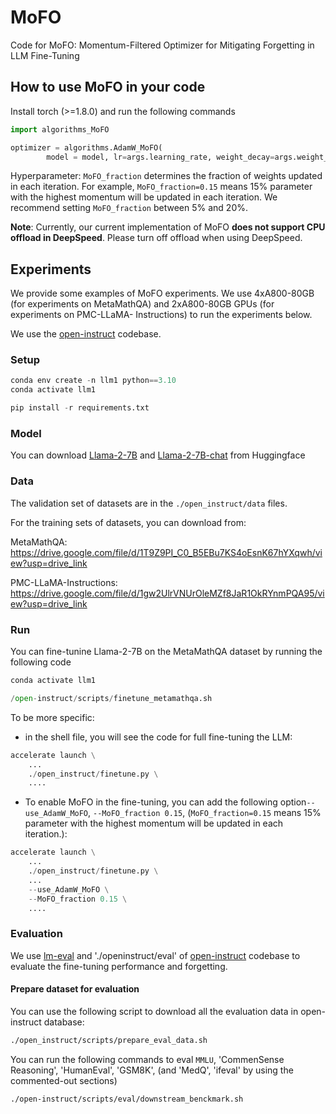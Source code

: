 # MoFO
Code for MoFO: Momentum-Filtered Optimizer for Mitigating Forgetting in LLM Fine-Tuning

## How to use MoFO in your code

Install torch (>=1.8.0) and run the following commands
```python
import algorithms_MoFO

optimizer = algorithms.AdamW_MoFO(
        model = model, lr=args.learning_rate, weight_decay=args.weight_decay,fraction=args.MoFO_fraction)
```

Hyperparameter: `MoFO_fraction` determines the fraction of weights updated in each iteration. For example, `MoFO_fraction=0.15` means 15% parameter with the highest momentum will be updated in each iteration. We recommend setting `MoFO_fraction` between 5% and 20%.

**Note**: Currently, our current implementation of MoFO **does not support CPU offload in DeepSpeed**. Please turn off offload when using DeepSpeed.

## Experiments
We provide some examples of MoFO experiments. We use 4xA800-80GB (for experiments on MetaMathQA) and 2xA800-80GB GPUs (for experiments on  PMC-LLaMA-
Instructions) to run the experiments below. 

We use the [open-instruct](https://github.com/allenai/open-instruct) codebase.

### Setup
```python
conda env create -n llm1 python==3.10
conda activate llm1

pip install -r requirements.txt
```


### Model
You can download [Llama-2-7B](https://huggingface.co/meta-llama/Llama-2-7b-hf) and [Llama-2-7B-chat](https://huggingface.co/meta-llama/Llama-2-7b-chat-hf) from Huggingface

### Data
The validation set of datasets are in the `./open_instruct/data` files.

For the training sets of datasets, you can download from:

MetaMathQA:  https://drive.google.com/file/d/1T9Z9PI_C0_B5EBu7KS4oEsnK67hYXqwh/view?usp=drive_link

PMC-LLaMA-Instructions:  https://drive.google.com/file/d/1gw2UlrVNUrOleMZf8JaR1OkRYnmPQA95/view?usp=drive_link


### Run

You can fine-tunine Llama-2-7B on the MetaMathQA dataset by running the following code
```python
conda activate llm1

/open-instruct/scripts/finetune_metamathqa.sh
```

To be more specific:
* in the shell file,  you will see the code for full fine-tuning the LLM:
```python
accelerate launch \
    ...
    ./open_instruct/finetune.py \
    ....
```
* To enable MoFO in the fine-tuning, you can add the following option`--use_AdamW_MoFO`, `--MoFO_fraction 0.15`, (`MoFO_fraction=0.15` means 15% parameter with the highest momentum will be updated in each iteration.):
```python
accelerate launch \
    ...
    ./open_instruct/finetune.py \
    ...
    --use_AdamW_MoFO \
    --MoFO_fraction 0.15 \
    ....
```

### Evaluation
We use [lm-eval](https://github.com/EleutherAI/lm-evaluation-harness) and './openinstruct/eval' of [open-instruct](https://github.com/allenai/open-instruct) codebase to evaluate the fine-tuning performance and forgetting.

#### Prepare dataset for evaluation
You can use the following script to download all the evaluation data in open-instruct database:

```bash
./open_instruct/scripts/prepare_eval_data.sh
```

You can run the following commands to eval `MMLU`, 'CommenSense Reasoning', 'HumanEval', 'GSM8K', (and 'MedQ', 'ifeval' by using the commented-out sections)

```bash
./open-instruct/scripts/eval/downstream_benckmark.sh
```

